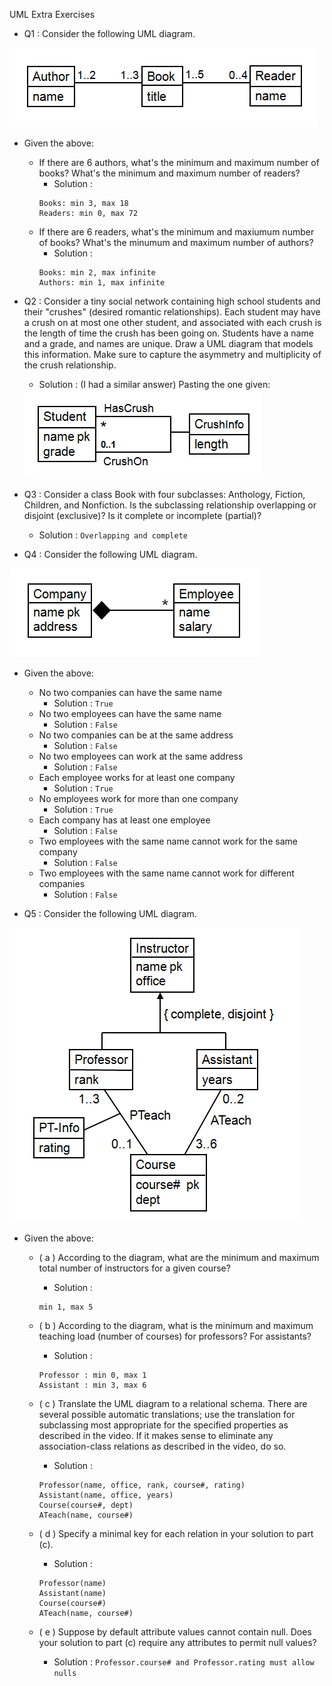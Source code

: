 UML Extra Exercises
  - Q1 :  Consider the following UML diagram.
  <img src= "images/UMLEXCERCISES1.png">

  - Given the above:
    - If there are 6 authors, what's the minimum and maximum number of books? What's the minimum and maximum number of readers?
      - Solution :
      ```
      Books: min 3, max 18
      Readers: min 0, max 72
      ```
    - If there are 6 readers, what's the minimum and maxiumum number of books? What's the minumum and maximum number of authors?
      - Solution :
      ```
      Books: min 2, max infinite
      Authors: min 1, max infinite
      ```

  - Q2 : Consider a tiny social network containing high school students and their "crushes" (desired romantic relationships). Each student may have a crush on at most one other student, and associated with each crush is the length of time the crush has been going on. Students have a name and a grade, and names are unique. Draw a UML diagram that models this information. Make sure to capture the asymmetry and multiplicity of the crush relationship.
    - Solution : (I had a similar answer) Pasting the one given:

    <img src= "images/UMLEXCERCISES4.png">

  - Q3 : Consider a class Book with four subclasses: Anthology, Fiction, Children, and Nonfiction. Is the subclassing relationship overlapping or disjoint (exclusive)? Is it complete or incomplete (partial)?
    - Solution : ```Overlapping and complete```

  - Q4 : Consider the following UML diagram.
  <img src= "images/UMLEXCERCISES2.png">

  - Given the above:
    - No two companies can have the same name
      - Solution : ```True```
    - No two employees can have the same name
      - Solution : ```False```
    - No two companies can be at the same address
      - Solution : ```False```
    - No two employees can work at the same address
      - Solution : ```False```
    - Each employee works for at least one company
      - Solution : ```True```
    - No employees work for more than one company
      - Solution : ```True```
    - Each company has at least one employee
      - Solution : ```False```
    - Two employees with the same name cannot work for the same company
      - Solution : ```False```
    - Two employees with the same name cannot work for different companies
      - Solution : ```False```

  - Q5 : Consider the following UML diagram.
  <img src= "images/UMLEXCERCISES3.png">
  
  - Given the above:
    - ( a ) According to the diagram, what are the minimum and maximum total number of instructors for a given course?
      - Solution :
      ```
      min 1, max 5
      ```

    - ( b ) According to the diagram, what is the minimum and maximum teaching load (number of courses) for professors? For assistants?
      - Solution :
      ```
      Professor : min 0, max 1
      Assistant : min 3, max 6
      ```

    - ( c ) Translate the UML diagram to a relational schema. There are several possible automatic translations; use the translation for subclassing most appropriate for the specified properties as described in the video. If it makes sense to eliminate any association-class relations as described in the video, do so.
      - Solution :
      ```
      Professor(name, office, rank, course#, rating)
      Assistant(name, office, years)
      Course(course#, dept)
      ATeach(name, course#)
      ```

    - ( d ) Specify a minimal key for each relation in your solution to part (c).
      - Solution :
      ```
      Professor(name)
      Assistant(name)
      Course(course#)
      ATeach(name, course#)
      ```

    - ( e ) Suppose by default attribute values cannot contain null. Does your solution to part (c) require any attributes to permit null values?
      - Solution : ```Professor.course# and Professor.rating must allow nulls```
